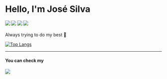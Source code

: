 <h1>Hello, I'm José Silva</h1>

<h4>
  <img src="https://img.shields.io/badge/HTML5-7fa7e3?style=for-the-badge&logo=html5&logoColor=white" /> 
  <img src="https://img.shields.io/badge/CSS3-7fa7e3?style=for-the-badge&logo=css3&logoColor=white" /> 
  <img src="https://img.shields.io/badge/JavaScript-7fa7e3?style=for-the-badge&logo=javascript&logoColor=white" /> 
  <img src="https://img.shields.io/badge/React-7fa7e3?style=for-the-badge&logo=react&logoColor=white" />
</h4>

Always trying to do my best 💪

[![Top Langs](https://github-readme-stats-sigma-five.vercel.app/api/top-langs/?username=JFLeiteee&theme=dark&layout=compact&langs_count=8)](https://github.com/anuraghazra/github-readme-stats)

<hr>
<h4>
  You can check my
</h4>
  <a href="https://www.linkedin.com/in/josé-silva-29b329249/"><img src="https://img.shields.io/badge/Linkedin-7fa7e3?style=for-the-badge&logo=linkedin&logoColor=white" /></a>
